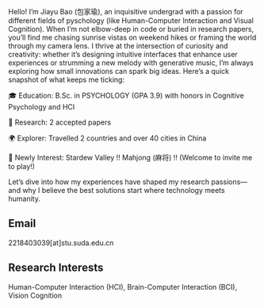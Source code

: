 

Hello! I’m Jiayu Bao (包家瑜), an inquisitive undergrad with a passion for different fields of pyschology (like Human-Computer Interaction and Visual Cognition). When I’m not elbow-deep in code or buried in research papers, you’ll find me chasing sunrise vistas on weekend hikes or framing the world through my camera lens. I thrive at the intersection of curiosity and creativity: whether it’s designing intuitive interfaces that enhance user experiences or strumming a new melody with generative music, I’m always exploring how small innovations can spark big ideas. Here’s a quick snapshot of what keeps me ticking:

🎓 Education: B.Sc. in PSYCHOLOGY (GPA 3.9) with honors in Cognitive Psychology and HCI

🔬 Research: 2 accepted papers 

🌍 Explorer: Travelled 2 countries and over 40 cities in China

🎨 Newly Interest: Stardew Valley !! Mahjong (麻将) !! (Welcome to invite me to play!)

Let’s dive into how my experiences have shaped my research passions—and why I believe the best solutions start where technology meets humanity.

## Email
2218403039[at]stu.suda.edu.cn

## Research Interests
Human-Computer Interaction (HCI), Brain-Computer Interaction (BCI), Vision Cognition
